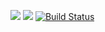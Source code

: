 <a href="https://codeclimate.com/github/codeclimate/codeclimate/maintainability"><img src="https://api.codeclimate.com/v1/badges/a99a88d28ad37a79dbf6/maintainability" /></a>
<a href="https://codeclimate.com/github/codeclimate/codeclimate/test_coverage"><img src="https://api.codeclimate.com/v1/badges/a99a88d28ad37a79dbf6/test_coverage" /></a>
[![Build Status](https://travis-ci.com/AngPanda/python-project-lvl1.svg?branch=master)](https://travis-ci.com/AngPanda/python-project-lvl1)
<script id="asciicast-oeEPJjri9X6L57KQrx7nfV9LR" src="https://asciinema.org/a/oeEPJjri9X6L57KQrx7nfV9LR.js" async></script>

